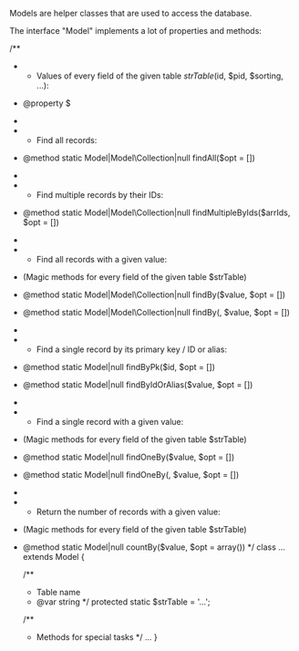 
Models are helper classes that are used to access the database.

The interface "Model" implements a lot of properties and methods:

/**
 * - Values of every field of the given table $strTable ($id, $pid, $sorting, ...):
 * @property $<field>
 *
 * - Find all records:
 * @method static Model|Model\Collection|null		findAll($opt = [])
 *
 * - Find multiple records by their IDs:
 * @method static Model|Model\Collection|null		findMultipleByIds($arrIds, $opt = [])
 *
 * - Find all records with a given value:
 *	(Magic methods for every field of the given table $strTable)
 * @method static Model|Model\Collection|null		findBy<field>($value, $opt = [])
 * @method static Model|Model\Collection|null		findBy(<field>, $value, $opt = [])
 *
 * - Find a single record by its primary key / ID or alias:
 * @method static Model|null		findByPk($id, $opt = [])
 * @method static Model|null		findByIdOrAlias($value, $opt = [])
 *
 * - Find a single record with a given value:
 *	(Magic methods for every field of the given table $strTable)
 * @method static Model|null		findOneBy<field>($value, $opt = [])
 * @method static Model|null		findOneBy(<field>, $value, $opt = [])
 *
 * - Return the number of records with a given value:
 *	(Magic methods for every field of the given table $strTable)
 * @method static Model|null		countBy<field>($value, $opt = array())
 */
class ... extends Model {

	/**
	 * Table name
	 * @var string
	 */
	protected static $strTable = '...';

	/**
	 * Methods for special tasks
	 */
	...
}

